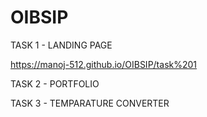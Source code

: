 # OIBSIP

TASK 1 - LANDING PAGE

  https://manoj-512.github.io/OIBSIP/task%201

TASK 2 - PORTFOLIO


TASK 3 - TEMPARATURE CONVERTER
